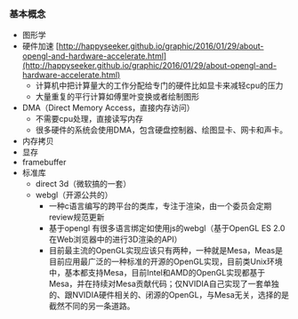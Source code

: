 ### 基本概念
- 图形学
- 硬件加速 [http://happyseeker.github.io/graphic/2016/01/29/about-opengl-and-hardware-accelerate.html](http://happyseeker.github.io/graphic/2016/01/29/about-opengl-and-hardware-accelerate.html)
    + 计算机中把计算量大的工作分配给专门的硬件比如显卡来减轻cpu的压力
    + 大量重复的平行计算如傅里叶变换或者绘制图形
- DMA（Direct Memory Access，直接内存访问）
    + 不需要cpu处理，直接读写内存
    + 很多硬件的系统会使用DMA，包含硬盘控制器、绘图显卡、网卡和声卡。
- 内存拷贝
- 显存
- framebuffer
- 标准库
    + direct 3d（微软搞的一套）
    + webgl（开源公共的）
        * 一种c语言编写的跨平台的类库，专注于渲染，由一个委员会定期review规范更新
        * 基于opengl 有很多语言绑定如使用js的webgl（基于OpenGL ES 2.0在Web浏览器中的进行3D渲染的API）
        * 目前最主流的OpenGL实现应该只有两种，一种就是Mesa，Meas是目前应用最广泛的一种标准的开源的OpenGL实现，目前类Unix环境中，基本都支持Mesa，目前Intel和AMD的OpenGL实现都基于Mesa，并在持续对Mesa贡献代码；仅NVIDIA自己实现了一套单独的、跟NVIDIA硬件相关的、闭源的OpenGL，与Mesa无关，选择的是截然不同的另一条道路。
